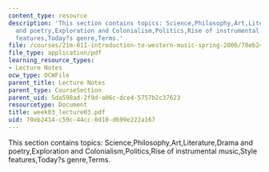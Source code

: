```yaml
---
content_type: resource
description: 'This section contains topics: Science,Philosophy,Art,Literature,Drama
  and poetry,Exploration and Colonialism,Politics,Rise of instrumental music,Style
  features,Today?s genre,Terms.'
file: /courses/21m-011-introduction-to-western-music-spring-2006/70eb2414c59c44cc0d10d699e222a167_week03_lecture03.pdf
file_type: application/pdf
learning_resource_types:
- Lecture Notes
ocw_type: OCWFile
parent_title: Lecture Notes
parent_type: CourseSection
parent_uid: 5da598ad-2f9d-a06c-dce4-5757b2c37623
resourcetype: Document
title: week03_lecture03.pdf
uid: 70eb2414-c59c-44cc-0d10-d699e222a167
---
```

This section contains topics: Science,Philosophy,Art,Literature,Drama and poetry,Exploration and Colonialism,Politics,Rise of instrumental music,Style features,Today?s genre,Terms.

